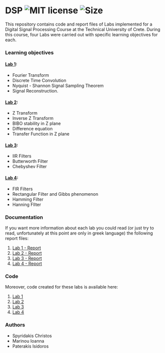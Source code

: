# DSP ![MIT license](https://img.shields.io/github/license/CSpyridakis/DSP?style=plastic) ![Size](https://img.shields.io/github/repo-size/CSpyridakis/DSP.svg?style=plastic)

This repository contains code and report files of Labs implemented for a Digital Signal Processing Course at the Technical University of Crete.
During this course, four Labs were carried out with specific learning objectives for each.

### Learning objectives
#### [Lab 1](./Exercise-1): 
* Fourier Transform
* Discrete Time Convolution
* Nyquist - Shannon Signal Sampling Theorem
* Signal Reconstruction.

#### [Lab 2](./Exercise-2): 
* Z Transform 
* Inverse Z Transform
* BIBO stability in Z plane 
* Difference equation
* Transfer Function in Z plane

#### [Lab 3](./Exercise-3): 
* IIR Filters 
* Butterworth Filter
* Chebyshev Filter

#### [Lab 4](./Exercise-4):
* FIR Filters
* Rectangular Filter and Gibbs phenomenon
* Hamming Filter
* Hanning FIlter

### Documentation
If you want more information about each lab you could read (or just try to read, unfortunately at this point are only in greek language) the following report files:

1. [Lab 1 - Report](./Exercise-1/doc/DSP-LAB-1_REPORT.pdf)
2. [Lab 2 - Report](./Exercise-2/doc/DSP-LAB-2_REPORT.pdf)
3. [Lab 3 - Report](./Exercise-3/doc/DSP-LAB-3_REPORT.pdf)
4. [Lab 4 - Report](./Exercise-4/doc/DSP-LAB-4_REPORT.pdf)

### Code
Moreover, code created for these labs is available here:

1. [Lab 1](./Exercise-1/src)
2. [Lab 2](./Exercise-2/src)
3. [Lab 3](./Exercise-3/src)
3. [Lab 4](./Exercise-4/src)

### Authors
* Spyridakis Christos
* Marinou Ioanna
* Paterakis Isidoros
